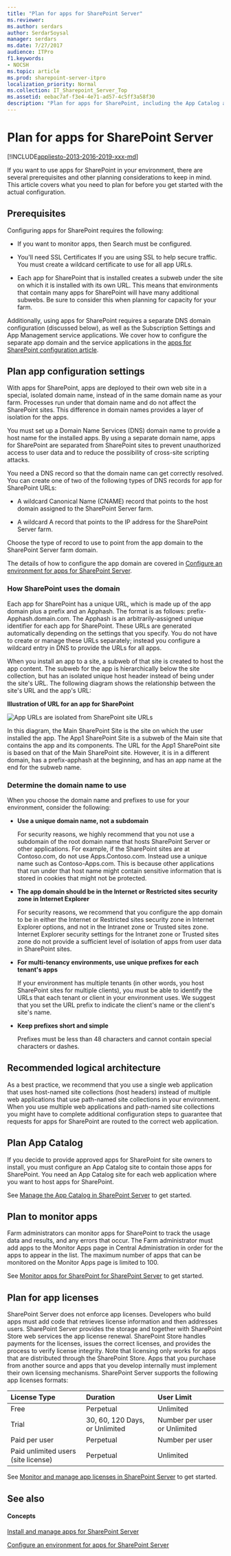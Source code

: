 ```yaml
---
title: "Plan for apps for SharePoint Server"
ms.reviewer: 
ms.author: serdars
author: SerdarSoysal
manager: serdars
ms.date: 7/27/2017
audience: ITPro
f1.keywords:
- NOCSH
ms.topic: article
ms.prod: sharepoint-server-itpro
localization_priority: Normal
ms.collection: IT_Sharepoint_Server_Top
ms.assetid: eebac7af-f3e4-4e71-ad57-4c5ff3a58f30
description: "Plan for apps for SharePoint, including the App Catalog and how to monitor and license apps."
---
```


# Plan for apps for SharePoint Server

[!INCLUDE[appliesto-2013-2016-2019-xxx-md](../includes/appliesto-2013-2016-2019-xxx-md.md)] 
  
If you want to use apps for SharePoint in your environment, there are several prerequisites and other planning considerations to keep in mind. This article covers what you need to plan for before you get started with the actual configuration.
  
## Prerequisites

Configuring apps for SharePoint requires the following:
  
- If you want to monitor apps, then Search must be configured.
    
- You'll need SSL Certificates If you are using SSL to help secure traffic. You must create a wildcard certificate to use for all app URLs.
    
- Each app for SharePoint that is installed creates a subweb under the site on which it is installed with its own URL. This means that environments that contain many apps for SharePoint will have many additional subwebs. Be sure to consider this when planning for capacity for your farm.
    
Additionally, using apps for SharePoint requires a separate DNS domain configuration (discussed below), as well as the Subscription Settings and App Management service applications. We cover how to configure the separate app domain and the service applications in the [apps for SharePoint configuration article](configure-an-environment-for-apps-for-sharepoint.md).
  
## Plan app configuration settings
<a name="AppConfig"> </a>

With apps for SharePoint, apps are deployed to their own web site in a special, isolated domain name, instead of in the same domain name as your farm. Processes run under that domain name and do not affect the SharePoint sites. This difference in domain names provides a layer of isolation for the apps.
  
You must set up a Domain Name Services (DNS) domain name to provide a host name for the installed apps. By using a separate domain name, apps for SharePoint are separated from SharePoint sites to prevent unauthorized access to user data and to reduce the possibility of cross-site scripting attacks.
  
You need a DNS record so that the domain name can get correctly resolved. You can create one of two of the following types of DNS records for app for SharePoint URLs:
  
- A wildcard Canonical Name (CNAME) record that points to the host domain assigned to the SharePoint Server farm.
    
- A wildcard A record that points to the IP address for the SharePoint Server farm.
    
Choose the type of record to use to point from the app domain to the SharePoint Server farm domain.
  
The details of how to configure the app domain are covered in [Configure an environment for apps for SharePoint Server](configure-an-environment-for-apps-for-sharepoint.md).
  
### How SharePoint uses the domain

Each app for SharePoint has a unique URL, which is made up of the app domain plus a prefix and an Apphash. The format is as follows: prefix-Apphash.domain.com. The Apphash is an arbitrarily-assigned unique identifier for each app for SharePoint. These URLs are generated automatically depending on the settings that you specify. You do not have to create or manage these URLs separately; instead you configure a wildcard entry in DNS to provide the URLs for all apps.
  
When you install an app to a site, a subweb of that site is created to host the app content. The subweb for the app is hierarchically below the site collection, but has an isolated unique host header instead of being under the site's URL. The following diagram shows the relationship between the site's URL and the app's URL:
  
**Illustration of URL for an app for SharePoint**

![App URLs are isolated from SharePoint site URLs](../media/SharePointApps_URLs.gif)
  
In this diagram, the Main SharePoint Site is the site on which the user installed the app. The App1 SharePoint Site is a subweb of the Main site that contains the app and its components. The URL for the App1 SharePoint site is based on that of the Main SharePoint site. However, it is in a different domain, has a prefix-apphash at the beginning, and has an app name at the end for the subweb name.
  
### Determine the domain name to use

When you choose the domain name and prefixes to use for your environment, consider the following:
  
- **Use a unique domain name, not a subdomain**
    
    For security reasons, we highly recommend that you not use a subdomain of the root domain name that hosts SharePoint Server or other applications. For example, if the SharePoint sites are at Contoso.com, do not use Apps.Contoso.com. Instead use a unique name such as Contoso-Apps.com. This is because other applications that run under that host name might contain sensitive information that is stored in cookies that might not be protected.
    
- **The app domain should be in the Internet or Restricted sites security zone in Internet Explorer**
    
    For security reasons, we recommend that you configure the app domain to be in either the Internet or Restricted sites security zone in Internet Explorer options, and not in the Intranet zone or Trusted sites zone. Internet Explorer security settings for the Intranet zone or Trusted sites zone do not provide a sufficient level of isolation of apps from user data in SharePoint sites.
    
- **For multi-tenancy environments, use unique prefixes for each tenant's apps**
    
    If your environment has multiple tenants (in other words, you host SharePoint sites for multiple clients), you must be able to identify the URLs that each tenant or client in your environment uses. We suggest that you set the URL prefix to indicate the client's name or the client's site's name.
    
- **Keep prefixes short and simple**
    
    Prefixes must be less than 48 characters and cannot contain special characters or dashes. 
    
## Recommended logical architecture
<a name="AppConfig"> </a>

As a best practice, we recommend that you use a single web application that uses host-named site collections (host headers) instead of multiple web applications that use path-named site collections in your environment. When you use multiple web applications and path-named site collections you might have to complete additional configuration steps to guarantee that requests for apps for SharePoint are routed to the correct web application.
  
## Plan App Catalog
<a name="AppGallery"> </a>

If you decide to provide approved apps for SharePoint for site owners to install, you must configure an App Catalog site to contain those apps for SharePoint. You need an App Catalog site for each web application where you want to host apps for SharePoint. 
  
See [Manage the App Catalog in SharePoint Server](manage-the-app-catalog.md) to get started. 
  
## Plan to monitor apps
<a name="AppMonitoring"> </a>

Farm administrators can monitor apps for SharePoint to track the usage data and results, and any errors that occur. The Farm administrator must add apps to the Monitor Apps page in Central Administration in order for the apps to appear in the list. The maximum number of apps that can be monitored on the Monitor Apps page is limited to 100.
  
See [Monitor apps for SharePoint for SharePoint Server](monitor-apps-for-sharepoint.md) to get started. 
  
## Plan for app licenses
<a name="AppLicenses"> </a>

SharePoint Server does not enforce app licenses. Developers who build apps must add code that retrieves license information and then addresses users. SharePoint Server provides the storage and together with SharePoint Store web services the app license renewal. SharePoint Store handles payments for the licenses, issues the correct licenses, and provides the process to verify license integrity. Note that licensing only works for apps that are distributed through the SharePoint Store. Apps that you purchase from another source and apps that you develop internally must implement their own licensing mechanisms. SharePoint Server supports the following app licenses formats:
  
|**License Type**|**Duration**|**User Limit**|
|:-----|:-----|:-----|
|Free  <br/> |Perpetual  <br/> |Unlimited  <br/> |
|Trial  <br/> |30, 60, 120 Days, or Unlimited  <br/> |Number per user or Unlimited  <br/> |
|Paid per user  <br/> |Perpetual  <br/> |Number per user  <br/> |
|Paid unlimited users (site license)  <br/> |Perpetual  <br/> |Unlimited  <br/> |
   
See [Monitor and manage app licenses in SharePoint Server](monitor-and-manage-app-licenses.md) to get started. 
  
## See also
<a name="AppLicenses"> </a>

#### Concepts

[Install and manage apps for SharePoint Server](install-and-manage-apps-for-sharepoint-server.md)
  
[Configure an environment for apps for SharePoint Server](configure-an-environment-for-apps-for-sharepoint.md)

